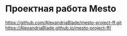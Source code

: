 # Проектная работа Mesto
https://github.com/AlexandriaBlade/mesto-project-ff.git
https://AlexandriaBlade.github.io/mesto-project-ff/
